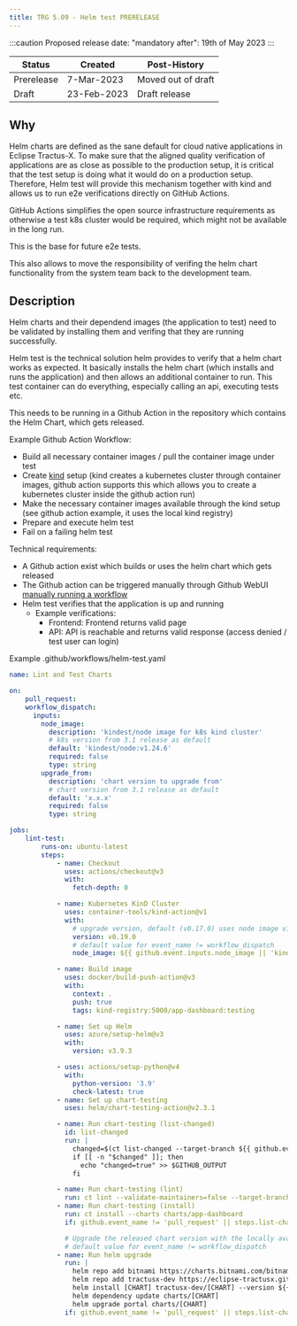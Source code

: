 ```yaml
---
title: TRG 5.09 - Helm test PRERELEASE
---
```


:::caution
Proposed release date: "mandatory after": 19th of May 2023
:::

| Status     | Created     | Post-History       |
|------------|-------------|--------------------|
| Prerelease | 7-Mar-2023  | Moved out of draft |
| Draft      | 23-Feb-2023 | Draft release      |

## Why

Helm charts are defined as the sane default for cloud native applications in Eclipse Tractus-X. To make sure that the aligned quality verification of applications are as close as possible to the production setup,
it is critical that the test setup is doing what it would do on a production setup. Therefore, Helm test will provide this mechanism together with kind and allows us to run e2e verifications directly on GitHub Actions.

GitHub Actions simplifies the open source infrastructure requirements as otherwise a test k8s cluster would be required, which might not be available in the long run.

This is the base for future e2e tests.

This also allows to move the responsibility of verifing the helm chart functionality from the system team back to the development team.

## Description

Helm charts and their dependend images (the application to test) need to be validated by installing them and verifing that they are running successfully.

Helm test is the technical solution helm provides to verify that a helm chart works as expected. It basically installs the helm chart (which installs and runs the application) and then allows an additional
container to run. This test container can do everything, especially calling an api, executing tests etc.

This needs to be running in a Github Action in the repository which contains the Helm Chart, which gets released.

Example Github Action Workflow:

- Build all necessary container images / pull the container image under test
- Create [kind](https://kind.sigs.k8s.io/) setup (kind creates a kubernetes cluster through container images, github action supports this which allows you to create a kubernetes cluster inside the github action run)
- Make the necessary container images available through the kind setup (see github action example, it uses the local kind registry)
- Prepare and execute helm test
- Fail on a failing helm test

Technical requirements:

- A Github action exist which builds or uses the helm chart which gets released
- The Github action can be triggered manually through Github WebUI [manually running a workflow](https://docs.github.com/en/actions/managing-workflow-runs/manually-running-a-workflow)
- Helm test verifies that the application is up and running
  - Example verifications:
    - Frontend: Frontend returns valid page
    - API: API is reachable and returns valid response (access denied / test user can login)

Example .github/workflows/helm-test.yaml

```yaml
name: Lint and Test Charts

on:
    pull_request:
    workflow_dispatch:
      inputs:
        node_image:
          description: 'kindest/node image for k8s kind cluster'
          # k8s version from 3.1 release as default
          default: 'kindest/node:v1.24.6'
          required: false
          type: string
        upgrade_from:
          description: 'chart version to upgrade from'
          # chart version from 3.1 release as default
          default: 'x.x.x'
          required: false
          type: string

jobs:
    lint-test:
        runs-on: ubuntu-latest
        steps:
            - name: Checkout
              uses: actions/checkout@v3
              with:
                fetch-depth: 0

            - name: Kubernetes KinD Cluster
              uses: container-tools/kind-action@v1
              with:
                # upgrade version, default (v0.17.0) uses node image v1.21.1 and doesn't    rk with more recent node image versions
                version: v0.19.0
                # default value for event_name != workflow_dispatch
                node_image: ${{ github.event.inputs.node_image || 'kindest/node:v1.24.6' }}

            - name: Build image
              uses: docker/build-push-action@v3
              with:
                context: .
                push: true
                tags: kind-registry:5000/app-dashboard:testing

            - name: Set up Helm
              uses: azure/setup-helm@v3
              with:
                version: v3.9.3

            - uses: actions/setup-python@v4
              with:
                python-version: '3.9'
                check-latest: true
            - name: Set up chart-testing
              uses: helm/chart-testing-action@v2.3.1

            - name: Run chart-testing (list-changed)
              id: list-changed
              run: |
                changed=$(ct list-changed --target-branch ${{ github.event.repository.default_branch }})
                if [[ -n "$changed" ]]; then
                  echo "changed=true" >> $GITHUB_OUTPUT
                fi

            - name: Run chart-testing (lint)
              run: ct lint --validate-maintainers=false --target-branch ${{ github.event.repository.default_branch }}
            - name: Run chart-testing (install)
              run: ct install --charts charts/app-dashboard
              if: github.event_name != 'pull_request' || steps.list-changed.outputs.changed == 'true'

              # Upgrade the released chart version with the locally available chart
              # default value for event_name != workflow_dispatch
            - name: Run helm upgrade
              run: |
                helm repo add bitnami https://charts.bitnami.com/bitnami
                helm repo add tractusx-dev https://eclipse-tractusx.github.io/charts/dev
                helm install [CHART] tractusx-dev/[CHART] --version ${{ github.event.inputs.upgrade_from || 'x.x.x' }}
                helm dependency update charts/[CHART]
                helm upgrade portal charts/[CHART]
              if: github.event_name != 'pull_request' || steps.list-changed.outputs.changed == 'true'
```
